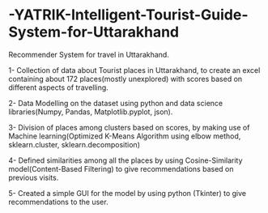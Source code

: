 # -YATRIK-Intelligent-Tourist-Guide-System-for-Uttarakhand
Recommender System for travel in Uttarakhand.

1- Collection of data about Tourist places in Uttarakhand, to create an excel containing about 172 places(mostly unexplored) with scores based on different aspects of travelling.

2- Data Modelling on the dataset using python and data science libraries(Numpy, Pandas, Matplotlib.pyplot, json).

3- Division of places among clusters based on scores, by making use of Machine learning(Optimized K-Means Algorithm using elbow method, sklearn.cluster, sklearn.decomposition)

4- Defined similarities among all the places by using Cosine-Similarity model(Content-Based Filtering) to give recommendations based on previous visits.

5- Created a simple GUI for the model by using python (Tkinter) to give recommendations to the user.
